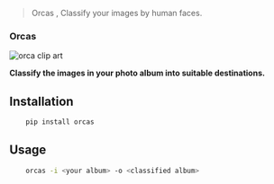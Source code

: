 > Orcas , Classify your images by human faces.

### Orcas

<img align="center" src="https://github.com/ahmdrz/orcas/blob/master/resources/orca.png" alt="orca clip art">

**Classify the images in your photo album into suitable destinations.**


## Installation

```bash
    pip install orcas
```

## Usage

```bash
    orcas -i <your album> -o <classified album>
```
